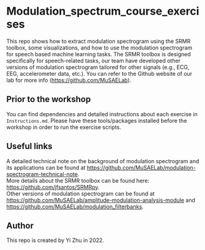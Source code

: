# Modulation_spectrum_course_exercises
This repo shows how to extract modulation spectrogram using the SRMR toolbox, some visualizations, and how to use the modulation spectrogram for speech based machine learning tasks. The SRMR toolbox is designed specifically for speech-related tasks, our team have developed other versions of modulation spectrogram tailored for other signals (e.g., ECG, EEG, accelerometer data, etc.). You can refer to the Github website of our lab for more info (https://github.com/MuSAELab).

## Prior to the workshop
You can find dependencies and detailed instructions about each exercise in ```Instructions.md```. Please have these tools/packages installed before the workshop in order to run the exercise scripts.

## Useful links
A detailed technical note on the background of modulation spectrogram and its applications can be found at https://github.com/MuSAELab/modulation-spectrogram-technical-note. <br />
More details about the SRMR toolbox can be found here: https://github.com/jfsantos/SRMRpy. <br />
Other versions of modulation spectrogram can be found at https://github.com/MuSAELab/amplitude-modulation-analysis-module and https://github.com/MuSAELab/modulation_filterbanks.

## Author
This repo is created by Yi Zhu in 2022.
